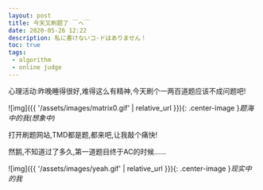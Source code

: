 ```yaml
---
layout: post
title: 今天又刷题了 ￣へ￣
date: 2020-05-26 12:22
description: 私に書けないコ-ドはありません！
toc: true
tags:
 - algorithm
 - online judge
---
```


心理活动:昨晚睡得很好,难得这么有精神,今天刷个一两百道题应该不成问题吧!

![img]({{ '/assets/images/matrix0.gif' | relative_url }}){: .center-image }*题海中的我(想象中)*

打开刷题网站,TMD都是题,都来吧,让我敲个痛快!

然鹅,不知道过了多久,第一道题目终于AC的时候......

![img]({{ '/assets/images/yeah.gif' | relative_url }}){: .center-image }*现实中的我*
